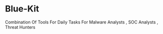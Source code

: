 # Blue-Kit
Combination Of Tools For Daily Tasks For Malware Analysts , SOC Analysts , Threat Hunters 
